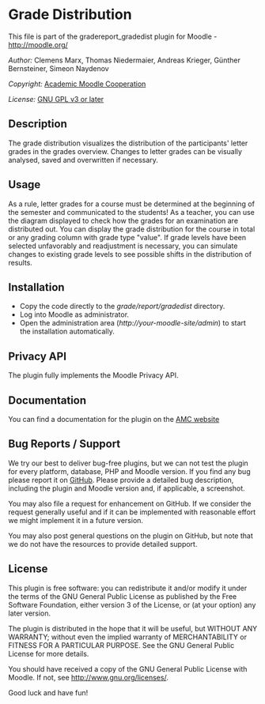 Grade Distribution
==================

This file is part of the gradereport_gradedist plugin for Moodle - <http://moodle.org/>

*Author:*    Clemens Marx, Thomas Niedermaier, Andreas Krieger, Günther Bernsteiner, Simeon Naydenov

*Copyright:* [Academic Moodle Cooperation](http://www.academic-moodle-cooperation.org)

*License:*   [GNU GPL v3 or later](http://www.gnu.org/copyleft/gpl.html)


Description
-----------

The grade distribution visualizes the distribution of the participants' letter grades in the grades overview. Changes to letter grades can be visually analysed, saved and overwritten if necessary.


Usage
-------

As a rule, letter grades for a course must be determined at the beginning of the semester and communicated to the students!
As a teacher, you can use the diagram displayed to check how the grades for an examination are distributed out. You can display the grade distribution for the course in total or any grading column with grade type "value". If grade levels have been selected unfavorably and readjustment is necessary, you can simulate changes to existing grade levels to see possible shifts in the distribution of results.


Installation
------------

* Copy the  code directly to the *grade/report/gradedist* directory.
* Log into Moodle as administrator.
* Open the administration area (*http://your-moodle-site/admin*) to start the installation
  automatically.


Privacy API
--------------
The plugin fully implements the Moodle Privacy API.


Documentation
--------------

You can find a documentation for the plugin on the [AMC website](https://academic-moodle-cooperation.org/gradereport_gradedist/)



Bug Reports / Support
---------------------

We try our best to deliver bug-free plugins, but we can not test the plugin for every platform,
database, PHP and Moodle version. If you find any bug please report it on
[GitHub](https://github.com/academic-moodle-cooperation/moodle-gradereport_gradedist/issues).
Please provide a detailed bug description, including the plugin and Moodle version and, if
applicable, a screenshot.

You may also file a request for enhancement on GitHub. If we consider the request generally useful
and if it can be implemented with reasonable effort we might implement it in a future version.

You may also post general questions on the plugin on GitHub, but note that we do not have the
resources to provide detailed support.


License
-------

This plugin is free software: you can redistribute it and/or modify it under the terms of the GNU
General Public License as published by the Free Software Foundation, either version 3 of the
License, or (at your option) any later version.

The plugin is distributed in the hope that it will be useful, but WITHOUT ANY WARRANTY; without
even the implied warranty of MERCHANTABILITY or FITNESS FOR A PARTICULAR PURPOSE. See the GNU
General Public License for more details.

You should have received a copy of the GNU General Public License with Moodle. If not, see
<http://www.gnu.org/licenses/>.


Good luck and have fun!
